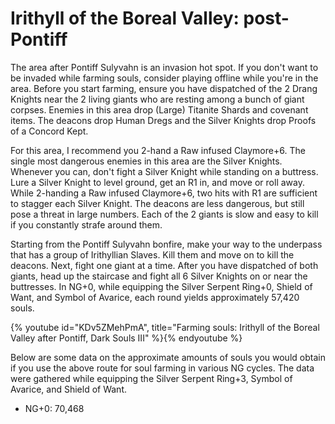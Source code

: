 # Irithyll of the Boreal Valley: post-Pontiff

The area after Pontiff Sulyvahn is an invasion hot spot. If you don't want to be
invaded while farming souls, consider playing offline while you're in the area.
Before you start farming, ensure you have dispatched of the 2 Drang Knights near
the 2 living giants who are resting among a bunch of giant corpses. Enemies in
this area drop (Large) Titanite Shards and covenant items. The deacons drop
Human Dregs and the Silver Knights drop Proofs of a Concord Kept.

For this area, I recommend you 2-hand a Raw infused Claymore+6. The single most
dangerous enemies in this area are the Silver Knights. Whenever you can, don't
fight a Silver Knight while standing on a buttress. Lure a Silver Knight to
level ground, get an R1 in, and move or roll away. While 2-handing a Raw infused
Claymore+6, two hits with R1 are sufficient to stagger each Silver Knight. The
deacons are less dangerous, but still pose a threat in large numbers. Each of
the 2 giants is slow and easy to kill if you constantly strafe around them.

Starting from the Pontiff Sulyvahn bonfire, make your way to the underpass that
has a group of Irithyllian Slaves. Kill them and move on to kill the deacons.
Next, fight one giant at a time. After you have dispatched of both giants, head
up the staircase and fight all 6 Silver Knights on or near the buttresses. In
NG+0, while equipping the Silver Serpent Ring+0, Shield of Want, and Symbol of
Avarice, each round yields approximately 57,420 souls.

{% youtube id="KDv5ZMehPmA", title="Farming souls: Irithyll of the Boreal Valley after Pontiff, Dark Souls III" %}{% endyoutube %}

Below are some data on the approximate amounts of souls you would obtain if you
use the above route for soul farming in various NG cycles. The data were
gathered while equipping the Silver Serpent Ring+3, Symbol of Avarice, and
Shield of Want.

-   NG+0: 70,468
